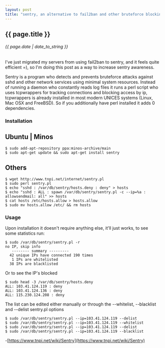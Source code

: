 ```yaml
---
layout: post
title: "sentry, an alternative to fail2ban and other bruteforce blocking daemons"
---
```


## {{ page.title }}

###### {{ page.date | date_to_string }}

I've just migrated my servers from using fail2ban to sentry, and it feels quite efficient =), so I'm doing this post as a way to increase sentry awareness.

Sentry is a program who detects and prevents bruteforce attacks against sshd and other network services using minimal system resources. Instead of running a daemon who constantly reads log files it runs a perl script who uses tcpwrappers for tracking connections and blocking access by ip, tcpwrappers is already installed in most modern UNICES systems (Linux, Mac OSX and FreeBSD). So if you additionally have perl installed it adds 0 dependencies.

### Installation

## Ubuntu | Minos

    $ sudo add-apt-repository ppa:minos-archive/main
    $ sudo apt-get update && sudo apt-get install sentry

## Others

    $ wget http://www.tnpi.net/internet/sentry.pl
    $ sudo perl sentry.pl
    $ echo "sshd : /var/db/sentry/hosts.deny : deny" > hosts
    $ echo "sshd : ALL : spawn /var/db/sentry/sentry.pl -c --ip=%a : allowsendmail: all" >> hosts
    $ cat hosts /etc/hosts.allow > hosts.allow
    $ sudo mv hosts.allow /etc/ && rm hosts

### Usage

Upon installation it doesn't require anything else, it'll just works, to see some statistics run:

    $ sudo /var/db/sentry/sentry.pl -r
    no IP, skip info
       -------- summary ---------
      42 unique IPs have connected 190 times
       1 IPs are whitelisted
      38 IPs are blacklisted

Or to see the IP's blocked

    $ sudo head -3 /var/db/sentry/hosts.deny
    ALL: 103.41.124.119 : deny
    ALL: 103.41.124.136 : deny
    ALL: 115.230.124.208 : deny

The list can be edited either manually or through the --whitelist, --blacklist and --delist sentry.pl options

    $ sudo /var/db/sentry/sentry.pl --ip=103.41.124.119 --delist
    $ sudo /var/db/sentry/sentry.pl --ip=103.41.124.119 --whitelist
    $ sudo /var/db/sentry/sentry.pl --ip=103.41.124.119 --delist
    $ sudo /var/db/sentry/sentry.pl --ip=103.41.124.119 --blacklist

-[https://www.tnpi.net/wiki/Sentry](https://www.tnpi.net/wiki/Sentry)
